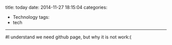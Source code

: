 title: today
date: 2014-11-27 18:15:04
categories:
- Technology
tags:
- tech
---
#I understand we need github page, but why it is not work:(

